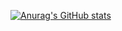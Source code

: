 [![Anurag's GitHub stats](https://github-readme-stats.vercel.app/api?username=sakuralun96&show_icons=true&theme=tokyonight)](https://github.com/sakuralun96/github-readme-stats)